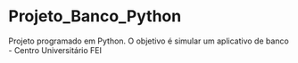 # Projeto_Banco_Python
Projeto programado em Python. O objetivo é simular um aplicativo de banco - Centro Universitário FEI
